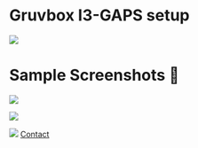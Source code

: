 # Gruvbox I3-GAPS setup
<p align="left"> <a href="https://github.com/arcticicestudio/styleguide-git/releases/latest" target="_blank"><img src="https://img.shields.io/github/release/arcticicestudio/styleguide-git.svg?style=flat-square&label=Git%20Style%20Guide&logoColor=eceff4&colorA=3c3836&colorB=fabd2f&logo=git"/></a></p>



# Sample Screenshots 👑
![](https://raw.githubusercontent.com/sourav2k/dotfiles/bspwm/samples/gruv1.png)

![](https://raw.githubusercontent.com/sourav2k/dotfiles/bspwm/samples/gruv2.png)

![](https://raw.githubusercontent.com/sourav2k/dotfiles/bspwm/samples/gruv3.png)
[Contact](https://wa.me/+919366855940)

